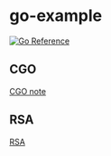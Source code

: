 # go-example

[![Go Reference](https://pkg.go.dev/badge/github.com/digitorus/timestamp.svg)](https://pkg.go.dev/github.com/digitorus/timestamp)

## CGO 

[CGO note](https://github.com/kyrie-z/go-example/blob/master/cgo/README.md)

## RSA

[RSA](https://github.com/kyrie-z/go-example/blob/master/rsa/main.go)
